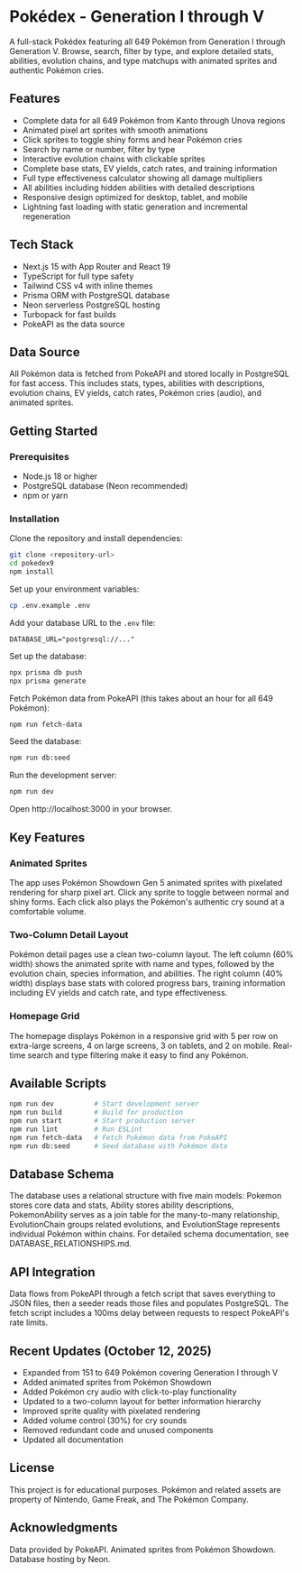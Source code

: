 # Pokédex - Generation I through V

A full-stack Pokédex featuring all 649 Pokémon from Generation I through Generation V. Browse, search, filter by type, and explore detailed stats, abilities, evolution chains, and type matchups with animated sprites and authentic Pokémon cries.

## Features

- Complete data for all 649 Pokémon from Kanto through Unova regions
- Animated pixel art sprites with smooth animations
- Click sprites to toggle shiny forms and hear Pokémon cries
- Search by name or number, filter by type
- Interactive evolution chains with clickable sprites
- Complete base stats, EV yields, catch rates, and training information
- Full type effectiveness calculator showing all damage multipliers
- All abilities including hidden abilities with detailed descriptions
- Responsive design optimized for desktop, tablet, and mobile
- Lightning fast loading with static generation and incremental regeneration

## Tech Stack

- Next.js 15 with App Router and React 19
- TypeScript for full type safety
- Tailwind CSS v4 with inline themes
- Prisma ORM with PostgreSQL database
- Neon serverless PostgreSQL hosting
- Turbopack for fast builds
- PokeAPI as the data source

## Data Source

All Pokémon data is fetched from PokeAPI and stored locally in PostgreSQL for fast access. This includes stats, types, abilities with descriptions, evolution chains, EV yields, catch rates, Pokémon cries (audio), and animated sprites.

## Getting Started

### Prerequisites

- Node.js 18 or higher
- PostgreSQL database (Neon recommended)
- npm or yarn

### Installation

Clone the repository and install dependencies:

```bash
git clone <repository-url>
cd pokedex9
npm install
```

Set up your environment variables:

```bash
cp .env.example .env
```

Add your database URL to the `.env` file:

```
DATABASE_URL="postgresql://..."
```

Set up the database:

```bash
npx prisma db push
npx prisma generate
```

Fetch Pokémon data from PokeAPI (this takes about an hour for all 649 Pokémon):

```bash
npm run fetch-data
```

Seed the database:

```bash
npm run db:seed
```

Run the development server:

```bash
npm run dev
```

Open http://localhost:3000 in your browser.

## Key Features

### Animated Sprites

The app uses Pokémon Showdown Gen 5 animated sprites with pixelated rendering for sharp pixel art. Click any sprite to toggle between normal and shiny forms. Each click also plays the Pokémon's authentic cry sound at a comfortable volume.

### Two-Column Detail Layout

Pokémon detail pages use a clean two-column layout. The left column (60% width) shows the animated sprite with name and types, followed by the evolution chain, species information, and abilities. The right column (40% width) displays base stats with colored progress bars, training information including EV yields and catch rate, and type effectiveness.

### Homepage Grid

The homepage displays Pokémon in a responsive grid with 5 per row on extra-large screens, 4 on large screens, 3 on tablets, and 2 on mobile. Real-time search and type filtering make it easy to find any Pokémon.

## Available Scripts

```bash
npm run dev          # Start development server
npm run build        # Build for production
npm run start        # Start production server
npm run lint         # Run ESLint
npm run fetch-data   # Fetch Pokémon data from PokeAPI
npm run db:seed      # Seed database with Pokémon data
```

## Database Schema

The database uses a relational structure with five main models: Pokemon stores core data and stats, Ability stores ability descriptions, PokemonAbility serves as a join table for the many-to-many relationship, EvolutionChain groups related evolutions, and EvolutionStage represents individual Pokémon within chains. For detailed schema documentation, see DATABASE_RELATIONSHIPS.md.

## API Integration

Data flows from PokeAPI through a fetch script that saves everything to JSON files, then a seeder reads those files and populates PostgreSQL. The fetch script includes a 100ms delay between requests to respect PokeAPI's rate limits.

## Recent Updates (October 12, 2025)

- Expanded from 151 to 649 Pokémon covering Generation I through V
- Added animated sprites from Pokémon Showdown
- Added Pokémon cry audio with click-to-play functionality
- Updated to a two-column layout for better information hierarchy
- Improved sprite quality with pixelated rendering
- Added volume control (30%) for cry sounds
- Removed redundant code and unused components
- Updated all documentation

## License

This project is for educational purposes. Pokémon and related assets are property of Nintendo, Game Freak, and The Pokémon Company.

## Acknowledgments

Data provided by PokeAPI. Animated sprites from Pokémon Showdown. Database hosting by Neon.
